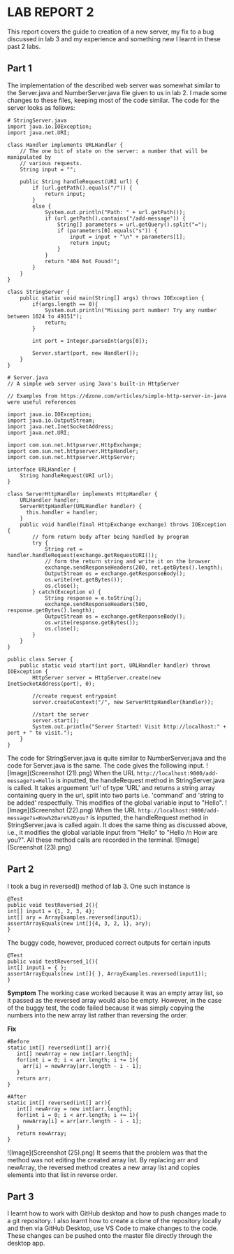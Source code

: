 # **LAB REPORT 2**
This report covers the guide to creation of a new server, my fix to a bug discussed in lab 3 and my experience and something new I learnt in these past 2 labs.
## **Part 1**
The implementation of the described web server was somewhat similar to the Server.java and NumberServer.java file given to us in lab 2. I made some changes to these files, keeping most of the code similar. The code for the server looks as follows:
```
# StringServer.java
import java.io.IOException;
import java.net.URI;

class Handler implements URLHandler {
    // The one bit of state on the server: a number that will be manipulated by
    // various requests.
    String input = "";

    public String handleRequest(URI url) {
        if (url.getPath().equals("/")) {
            return input;
        }
        else {
            System.out.println("Path: " + url.getPath());
            if (url.getPath().contains("/add-message")) {
                String[] parameters = url.getQuery().split("=");
                if (parameters[0].equals("s")) {
                    input = input + "\n" + parameters[1];
                    return input;
                }
            }
            return "404 Not Found!";
        }
    }
}

class StringServer {
    public static void main(String[] args) throws IOException {
        if(args.length == 0){
            System.out.println("Missing port number! Try any number between 1024 to 49151");
            return;
        }

        int port = Integer.parseInt(args[0]);

        Server.start(port, new Handler());
    }
}
```
```
# Server.java
// A simple web server using Java's built-in HttpServer

// Examples from https://dzone.com/articles/simple-http-server-in-java were useful references

import java.io.IOException;
import java.io.OutputStream;
import java.net.InetSocketAddress;
import java.net.URI;

import com.sun.net.httpserver.HttpExchange;
import com.sun.net.httpserver.HttpHandler;
import com.sun.net.httpserver.HttpServer;

interface URLHandler {
    String handleRequest(URI url);
}

class ServerHttpHandler implements HttpHandler {
    URLHandler handler;
    ServerHttpHandler(URLHandler handler) {
      this.handler = handler;
    }
    public void handle(final HttpExchange exchange) throws IOException {
        // form return body after being handled by program
        try {
            String ret = handler.handleRequest(exchange.getRequestURI());
            // form the return string and write it on the browser
            exchange.sendResponseHeaders(200, ret.getBytes().length);
            OutputStream os = exchange.getResponseBody();
            os.write(ret.getBytes());
            os.close();
        } catch(Exception e) {
            String response = e.toString();
            exchange.sendResponseHeaders(500, response.getBytes().length);
            OutputStream os = exchange.getResponseBody();
            os.write(response.getBytes());
            os.close();
        }
    }
}

public class Server {
    public static void start(int port, URLHandler handler) throws IOException {
        HttpServer server = HttpServer.create(new InetSocketAddress(port), 0);

        //create request entrypoint
        server.createContext("/", new ServerHttpHandler(handler));

        //start the server
        server.start();
        System.out.println("Server Started! Visit http://localhost:" + port + " to visit.");
    }
}
```
The code for StringServer.java is quite similar to NumberServer.java and the code for Server.java is the same. The code gives the following input.
![Image](Screenshot (21).png)
When the URL `http://localhost:9000/add-message?s=Hello` is inputted, the handleRequest method in StringServer.java is called. It takes arguement 'url' of type 'URL' and returns a string array containing query in the url, split into two parts i.e. 'command' and 'string to be added' respectfully. This modifies of the global variable input to "Hello".
![Image](Screenshot (22).png)
When the URL `http://localhost:9000/add-message?s=How%20are%20you?` is inputted, the handleRequest method in StringServer.java is called again. It does the same thing as discussed above, i.e., it modifies the global variable input from "Hello" to "Hello /n How are you?". All these method calls are recorded in the terminal.
![Image](Screenshot (23).png)

## **Part 2**
I took a bug in reversed() method of lab 3. One such instance is 
```
@Test
public void testReversed_2(){
int[] input1 = {1, 2, 3, 4};
int[] ary = ArrayExamples.reversed(input1);
assertArrayEquals(new int[]{4, 3, 2, 1}, ary);
}
```
The buggy code, however, produced correct outputs for certain inputs
```
@Test
public void testReversed_1(){
int[] input1 = { };
assertArrayEquals(new int[]{ }, ArrayExamples.reversed(input1));
}
```

**Symptom**
The working case worked because it was an empty array list, so it passed as the reversed array would also be empty. However, in the case of the buggy test, the code failed because it was simply copying the numbers into the new array list rather than reversing the order.


**Fix**
```
#Before
static int[] reversed(int[] arr){
   int[] newArray = new int[arr.length];
   for(int i = 0; i < arr.length; i += 1){
     arr[i] = newArray[arr.length - i - 1];
   }
   return arr;
}
```
```
#After
static int[] reversed(int[] arr){
   int[] newArray = new int[arr.length];
   for(int i = 0; i < arr.length; i += 1){
     newArray[i] = arr[arr.length - i - 1];
   }
   return newArray;
}
```
![Image](Screenshot (25).png)
It seems that the problem was that the method was not editing the created array list. By replacing arr and newArray, the reversed method creates a new array list and copies elements into that list in reverse order.

## **Part 3**
I learnt how to work with GitHub desktop and how to push changes made to a git repository. I also learnt how to create a clone of the repository locally and then via GitHub Desktop, use VS Code to make changes to the code. These changes can be pushed onto the master file directly through the desktop app.
